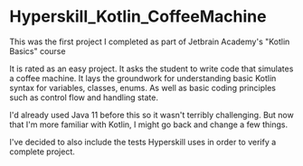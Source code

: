 # Hyperskill_Kotlin_CoffeeMachine

This was the first project I completed as part of Jetbrain Academy's "Kotlin Basics" course

It is rated as an easy project. It asks the student to write code that simulates a coffee machine.
It lays the groundwork for understanding basic Kotlin syntax for variables, classes, enums. As well as basic coding principles such as control flow and handling state.

I'd already used Java 11 before this so it wasn't terribly challenging. But now that I'm more familiar with Kotlin, I might go back and change a few things.

I've decided to also include the tests Hyperskill uses in order to verify a complete project.
